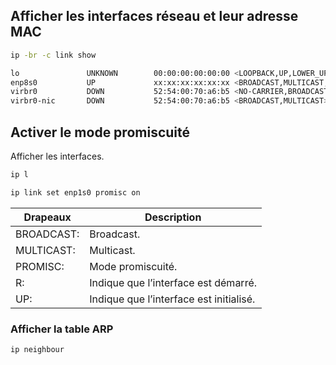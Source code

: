 ## Afficher les interfaces réseau et leur adresse MAC
```Bash
ip -br -c link show

lo               UNKNOWN        00:00:00:00:00:00 <LOOPBACK,UP,LOWER_UP> 
enp8s0           UP             xx:xx:xx:xx:xx:xx <BROADCAST,MULTICAST,UP,LOWER_UP> 
virbr0           DOWN           52:54:00:70:a6:b5 <NO-CARRIER,BROADCAST,MULTICAST,UP>
virbr0-nic       DOWN           52:54:00:70:a6:b5 <BROADCAST,MULTICAST> 
```

## Activer le mode promiscuité
Afficher les interfaces.
```Bash
ip l
```

```Bash
ip link set enp1s0 promisc on
```

|Drapeaux|Description|
|---|---|
|BROADCAST:|Broadcast.|
|MULTICAST:|Multicast.|
|PROMISC:|Mode promiscuité.|
|R:|Indique que l’interface est démarré.|
|UP:|Indique que l’interface est initialisé.|


### Afficher la table ARP
```Bash
ip neighbour
```